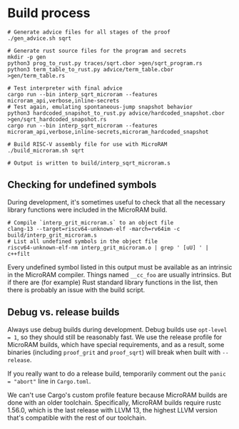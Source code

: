 # Build process

```
# Generate advice files for all stages of the proof
./gen_advice.sh sqrt

# Generate rust source files for the program and secrets
mkdir -p gen
python3 prog_to_rust.py traces/sqrt.cbor >gen/sqrt_program.rs
python3 term_table_to_rust.py advice/term_table.cbor >gen/term_table.rs

# Test interpreter with final advice
cargo run --bin interp_sqrt_microram --features microram_api,verbose,inline-secrets
# Test again, emulating spontaneous-jump snapshot behavior
python3 hardcoded_snapshot_to_rust.py advice/hardcoded_snapshot.cbor >gen/sqrt_hardcoded_snapshot.rs
cargo run --bin interp_sqrt_microram --features microram_api,verbose,inline-secrets,microram_hardcoded_snapshot

# Build RISC-V assembly file for use with MicroRAM
./build_microram.sh sqrt

# Output is written to build/interp_sqrt_microram.s
```


## Checking for undefined symbols

During development, it's sometimes useful to check that all the necessary
library functions were included in the MicroRAM build.

```
# Compile `interp_grit_microram.s` to an object file
clang-13 --target=riscv64-unknown-elf -march=rv64im -c build/interp_grit_microram.s
# List all undefined symbols in the object file
riscv64-unknown-elf-nm interp_grit_microram.o | grep ' [uU] ' | c++filt
```

Every undefined symbol listed in this output must be available as an intrinsic
in the MicroRAM compiler.  Things named `__cc_foo` are usually intrinsics.  But
if there are (for example) Rust standard library functions in the list, then
there is probably an issue with the build script.


## Debug vs. release builds

Always use debug builds during development.  Debug builds use `opt-level = 1`,
so they should still be reasonably fast.  We use the release profile for
MicroRAM builds, which have special requirements, and as a result, some
binaries (including `proof_grit` and `proof_sqrt`) will break when built with
`--release`.

If you really want to do a release build, temporarily comment out the
`panic = "abort"` line in `Cargo.toml`.

We can't use Cargo's custom profile feature because MicroRAM builds are done
with an older toolchain.  Specifically, MicroRAM builds require rustc 1.56.0,
which is the last release with LLVM 13, the highest LLVM version that's
compatible with the rest of our toolchain.
